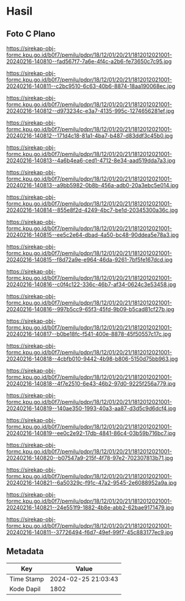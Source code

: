 # Hasil

## Foto C Plano

https://sirekap-obj-formc.kpu.go.id/b0f7/pemilu/pdpr/18/12/01/20/21/1812012021001-20240216-140810--fad567f7-7a6e-4f4c-a2b6-fe73650c7c95.jpg

https://sirekap-obj-formc.kpu.go.id/b0f7/pemilu/pdpr/18/12/01/20/21/1812012021001-20240216-140811--c2bc9510-6c63-40b6-8874-18aa190068ec.jpg

https://sirekap-obj-formc.kpu.go.id/b0f7/pemilu/pdpr/18/12/01/20/21/1812012021001-20240216-140812--d973234c-e3a7-4135-995c-1274656281ef.jpg

https://sirekap-obj-formc.kpu.go.id/b0f7/pemilu/pdpr/18/12/01/20/21/1812012021001-20240216-140812--171d4c18-81a1-4ba7-b487-d83ddf3c45b0.jpg

https://sirekap-obj-formc.kpu.go.id/b0f7/pemilu/pdpr/18/12/01/20/21/1812012021001-20240216-140813--4a6b4ea6-ced1-4712-8e34-aad519dda7a3.jpg

https://sirekap-obj-formc.kpu.go.id/b0f7/pemilu/pdpr/18/12/01/20/21/1812012021001-20240216-140813--a9bb5982-0b8b-456a-adb0-20a3ebc5e014.jpg

https://sirekap-obj-formc.kpu.go.id/b0f7/pemilu/pdpr/18/12/01/20/21/1812012021001-20240216-140814--855e8f2d-4249-4bc7-be1d-20345300a36c.jpg

https://sirekap-obj-formc.kpu.go.id/b0f7/pemilu/pdpr/18/12/01/20/21/1812012021001-20240216-140815--ee5c2e64-dbad-4a50-bc48-90ddea5e78a3.jpg

https://sirekap-obj-formc.kpu.go.id/b0f7/pemilu/pdpr/18/12/01/20/21/1812012021001-20240216-140815--f8d72a9e-e964-46da-9261-7bf5fe167dcd.jpg

https://sirekap-obj-formc.kpu.go.id/b0f7/pemilu/pdpr/18/12/01/20/21/1812012021001-20240216-140816--c0f4c122-336c-46b7-af34-0624c3e53458.jpg

https://sirekap-obj-formc.kpu.go.id/b0f7/pemilu/pdpr/18/12/01/20/21/1812012021001-20240216-140816--997b5cc9-65f3-45fd-9b09-b5cad81cf27b.jpg

https://sirekap-obj-formc.kpu.go.id/b0f7/pemilu/pdpr/18/12/01/20/21/1812012021001-20240216-140817--b0be18fc-f541-400e-8878-45f50557c17c.jpg

https://sirekap-obj-formc.kpu.go.id/b0f7/pemilu/pdpr/18/12/01/20/21/1812012021001-20240216-140818--4cbfb010-9442-4b98-b806-5150d75bb963.jpg

https://sirekap-obj-formc.kpu.go.id/b0f7/pemilu/pdpr/18/12/01/20/21/1812012021001-20240216-140818--4f7e2510-6e43-46b2-97d0-9225f256a779.jpg

https://sirekap-obj-formc.kpu.go.id/b0f7/pemilu/pdpr/18/12/01/20/21/1812012021001-20240216-140819--140ae350-1993-40a3-aa87-d3d5c9d6dcf4.jpg

https://sirekap-obj-formc.kpu.go.id/b0f7/pemilu/pdpr/18/12/01/20/21/1812012021001-20240216-140819--ee0c2e92-17db-4841-86c4-03b59b716bc7.jpg

https://sirekap-obj-formc.kpu.go.id/b0f7/pemilu/pdpr/18/12/01/20/21/1812012021001-20240216-140820--b07547a9-215f-4f78-97e2-702307813b71.jpg

https://sirekap-obj-formc.kpu.go.id/b0f7/pemilu/pdpr/18/12/01/20/21/1812012021001-20240216-140821--6a50329c-f91c-47a2-9545-2e6088952a9a.jpg

https://sirekap-obj-formc.kpu.go.id/b0f7/pemilu/pdpr/18/12/01/20/21/1812012021001-20240216-140821--24e551f9-1882-4b8e-abb2-62bae9171479.jpg

https://sirekap-obj-formc.kpu.go.id/b0f7/pemilu/pdpr/18/12/01/20/21/1812012021001-20240216-140811--37726494-f6d7-49ef-99f7-45c883177ec9.jpg


## Metadata

| Key        | Value               |
| ---------- | ------------------- |
| Time Stamp | 2024-02-25 21:03:43 |
| Kode Dapil | 1802                |



